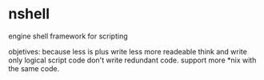 nshell
======

engine shell framework for scripting 

objetives:
because less is plus
write less
more readeable
think and write only logical script code
don't write redundant code.
support more *nix with the same code.
